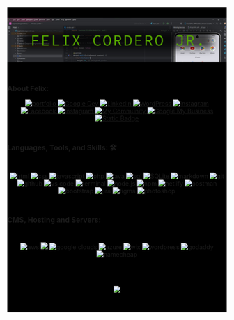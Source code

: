 <div style="background-color:black;">
<div style="padding-top:25px; padding-bottom:25px;">
<img  src="./f_banner.png" alt="name banner" />
</div>
<h3 id="#about">About Felix:</h3>
<div align="center">
<a href="https://felixcordero.dev/">
<img src="https://img.shields.io/badge/felixcordero.dev-tutlegreen?style=for-the-badge&logo=github&logoColor=black" alt="portfolio">
</a>
<a href="https://developers.google.com/profile/u/felixcorderojr">
<img src="https://img.shields.io/badge/Google.dev-grey?style=for-the-badge&logo=Google&logoColor=red" alt="Google Dev">
</a>
<a href="https://www.linkedin.com/in/felixcorderojr/">
<img src="https://img.shields.io/badge/LinkedIn-blue?style=for-the-badge&logo=linkedin&logoColor=white" alt="LinkedIn">
</a>
<a href="https://profiles.wordpress.org/felix2020a/">
<img src="https://img.shields.io/badge/WordPress-%23a8a9ad?style=for-the-badge&logo=WordPress&logoColor=blue" alt="WordPress">
</a>
<a href="https://www.instagram.com/felix.web.developer/">
<img src="https://img.shields.io/badge/Figma-white?style=for-the-badge&logo=Figma" alt="Instagram">
</a>
<a href="https://www.facebook.com/felix.cordero2018">
<img src="https://img.shields.io/badge/FaceBook-blue?style=for-the-badge&logo=Facebook" alt="Facebook">
</a>
<a href="https://www.instagram.com/felix.web.developer/">
<img src="https://img.shields.io/badge/Instagram-orange?style=for-the-badge&logo=Instagram" alt="Instagram">
</a>
<a href="https://www.facebook.com/groups/familyfreelancers">
<img src="https://img.shields.io/badge/My_Community-blue?style=for-the-badge&logo=Facebook" alt="My Community">
</a>
<a href="https://rb.gy/tfvlj">
<img src="https://img.shields.io/badge/Google My Business-white?style=for-the-badge&logo=Google my Business" alt="Google My Business">
</a>
<a href="mailto:info@felixcordero.dev">
<img alt="Static Badge" src="https://img.shields.io/badge/EMail-grey?style=for-the-badge&logo=Gmail" alt="E-Mail">
</a>
</div>
<break>

<h3 id="#languages" style="padding-top:25px; padding-bottom:25px;">Languages, Tools, and Skills: 🛠</h3>
<div align="center">
<img src="https://img.shields.io/badge/HTML-E34F26?style=for-the-badge&logo=html5&logoColor=white" alt="html" />
<img src="https://img.shields.io/badge/css-1572B6?style=for-the-badge&logo=css3&logoColor=white" alt="css" />
<img src="https://img.shields.io/badge/JavaScript-F7DF1E?style=for-the-badge&logo=javascript&logoColor=black" alt="javascript" />
<img src="https://img.shields.io/badge/php-777BB4?style=for-the-badge&logo=php&logoColor=white" alt="php" />
<img src="https://img.shields.io/badge/java-red?style=for-the-badge&logo=java&logoColor=white" alt="java" />
<img src="https://img.shields.io/badge/SQL-407AFC?style=for-the-badge&logo=icloud&logoColor=white" alt="sql" />
<img src="https://img.shields.io/badge/sqlite-003B57?style=for-the-badge&logo=sqlite&logoColor=white" alt="SQLite" />
<img src="https://img.shields.io/badge/Markdown-000000?style=for-the-badge&logo=markdown&logoColor=white" alt="markdown" />
<img src="https://img.shields.io/badge/Git-F05032?style=for-the-badge&logo=git&logoColor=white" alt="git" />
<img src="https://img.shields.io/badge/GitHub-100000?style=for-the-badge&logo=github&logoColor=white" alt="github" />
<img src="https://img.shields.io/badge/vs%20code-007ACC?style=for-the-badge&logo=visual%20studio%20code&logoColor=white" alt="vs code" />
<img src="https://img.shields.io/badge/terminal%20commands-black?style=for-the-badge&logo=windows%20terminal&logoColor=white" alt="terminal" />
<img src="https://img.shields.io/badge/node.js-339933?style=for-the-badge&logo=node-dot-js&logoColor=white" alt="node.js" />
<img src="https://img.shields.io/badge/npm-CB3837?style=for-the-badge&logo=npm&logoColor=white" alt="npm" />
<img src="https://img.shields.io/badge/Netlify-00C7B7?style=for-the-badge&logo=netlify&logoColor=white" alt="netlify" />
<img src="https://img.shields.io/badge/postman-FF6C37?style=for-the-badge&logo=postman&logoColor=white" alt="postman" />
<img src="https://img.shields.io/badge/bootstrap-7952B3?style=for-the-badge&logo=bootstrap&logoColor=white" alt="bootstrap" />
<img src="https://img.shields.io/badge/jira-0052CC?style=for-the-badge&logo=jira&logoColor=white" alt="jira" />
<img src="https://img.shields.io/badge/figma-F24E1E?style=for-the-badge&logo=figma&logoColor=white" alt="figma" />


<img src="https://img.shields.io/badge/adobe%20photoshop-31A8FF?style=for-the-badge&logo=adobe%20photoshop&logoColor=white" alt="photoshop" />
</div>
<h3 id="#hosting" style="padding-top:25px; padding-bottom:25px;">CMS, Hosting and Servers:</h3>
<div align="center">
<img src="https://img.shields.io/badge/AWS-232F3E?style=for-the-badge&logo=Amazon&logoColor=orange" alt="aws" />
<img src="https://img.shields.io/badge/Shopify-color?style=for-the-badge&logo=Shopify&logoColor=white&logoSize=12&color=White">
<img src="https://img.shields.io/badge/Google Cloud-232F3E?style=for-the-badge&logo=google&logoColor=red" alt="google clouds" />
<img src="https://img.shields.io/badge/AZURE-blue?style=for-the-badge&logo=Microsoft AZURE&logoColor=white" alt="azure" />
<img src="https://img.shields.io/badge/Wix-black?style=for-the-badge&logo=wix&logocolor=Black&logoSize=12" alt="wix">
<img src="https://img.shields.io/badge/wordpress-21759b?style=for-the-badge&logo=wordpress&logoColor=white" alt="wordpress" />
<img src="https://img.shields.io/badge/GoDaddy-color?style=for-the-badge&logo=GoDaddy&logoSize=12&color=Black" alt="godaddy"/>
<img src="https://img.shields.io/badge/Namecheap-color?style=for-the-badge&logo=Namecheap&logoSize=12&color=orange" alt="namecheap"/>

</div>
<h3 align="center" style="padding-top:25px; padding-bottom:25px;">

![](https://komarev.com/ghpvc/?username=Felix-Cordero&label=Bilang+ng+mga+Hurado+😄+or+Views&color=green)

</h3>

</div>
<!--
**Felix-Cordero/Felix-Cordero** is a ✨ _special_ ✨ repository because its `README.md` (this file) appears on your GitHub profile.

Here are some ideas to get you started:

- 🔭 I’m currently working on ...
- 🌱 I’m currently learning ...
- 👯 I’m looking to collaborate on ...
- 🤔 I’m looking for help with ...
- 💬 Ask me about ...
- 📫 How to reach me: ...
- 😄 Pronouns: ...
- ⚡ Fun fact: ...
-->
